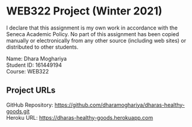# WEB322 Project (Winter 2021)

I declare that this assignment is my own work in accordance with
the Seneca Academic Policy. No part of this assignment has been
copied manually or electronically from any other source
(including web sites) or distributed to other students.

Name: Dhara Moghariya <br/>
Student ID: 161449194 <br/>
Course: WEB322 <br/>

## Project URLs

GitHub Repository: https://github.com/dharamoghariya/dharas-healthy-goods.git <br/>
Heroku URL: https://dharas-healthy-goods.herokuapp.com <br/>
